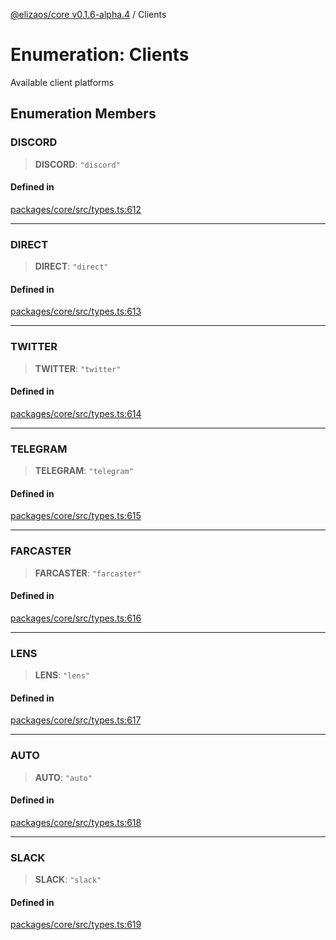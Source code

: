 [@elizaos/core v0.1.6-alpha.4](../index.md) / Clients

# Enumeration: Clients

Available client platforms

## Enumeration Members

### DISCORD

> **DISCORD**: `"discord"`

#### Defined in

[packages/core/src/types.ts:612](https://github.com/elizaos/eliza/blob/main/packages/core/src/types.ts#L612)

---

### DIRECT

> **DIRECT**: `"direct"`

#### Defined in

[packages/core/src/types.ts:613](https://github.com/elizaos/eliza/blob/main/packages/core/src/types.ts#L613)

---

### TWITTER

> **TWITTER**: `"twitter"`

#### Defined in

[packages/core/src/types.ts:614](https://github.com/elizaos/eliza/blob/main/packages/core/src/types.ts#L614)

---

### TELEGRAM

> **TELEGRAM**: `"telegram"`

#### Defined in

[packages/core/src/types.ts:615](https://github.com/elizaos/eliza/blob/main/packages/core/src/types.ts#L615)

---

### FARCASTER

> **FARCASTER**: `"farcaster"`

#### Defined in

[packages/core/src/types.ts:616](https://github.com/elizaos/eliza/blob/main/packages/core/src/types.ts#L616)

---

### LENS

> **LENS**: `"lens"`

#### Defined in

[packages/core/src/types.ts:617](https://github.com/elizaos/eliza/blob/main/packages/core/src/types.ts#L617)

---

### AUTO

> **AUTO**: `"auto"`

#### Defined in

[packages/core/src/types.ts:618](https://github.com/elizaos/eliza/blob/main/packages/core/src/types.ts#L618)

---

### SLACK

> **SLACK**: `"slack"`

#### Defined in

[packages/core/src/types.ts:619](https://github.com/elizaos/eliza/blob/main/packages/core/src/types.ts#L619)
